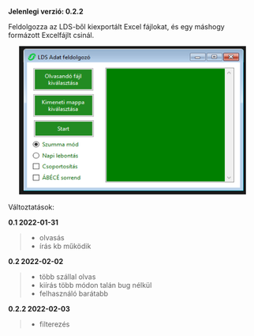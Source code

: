 **Jelenlegi verzió: 0.2.2**

Feldolgozza az LDS-ből kiexportált Excel fájlokat, és egy máshogy formázott Excelfájlt csinál.

<p align="center">
  <img width="460" height="300" src="https://github.com/Wold0110/LDS_Feldolgozo/blob/master/img/mainform.png?raw=true">
</p>

Változtatások:

**0.1 2022-01-31**
> * olvasás
> * írás
> kb működik

**0.2 2022-02-02**
> * több szállal olvas
> * kiírás több módon talán bug nélkül
> * felhasználó barátabb

**0.2.2 2022-02-03**
> * filterezés